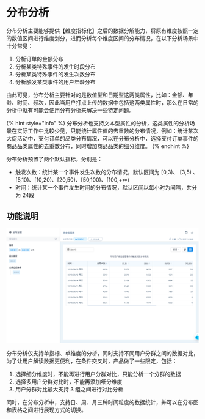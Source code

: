 # 分布分析

分布分析主要能够提供【维度指标化】之后的数据分解能力，将原有维度按照一定的数值区间进行维度划分，进而分析每个维度区间的分布情况，在以下分析场景中十分常见：

1. 分析订单的金额分布
2. 分析某类特殊事件的发生时段分布
3. 分析某类特殊事件的发生次数分布
4. 分析触发某类事件的用户年龄分布

由此可见，分布分析主要针对的是数值型和日期型这两类属性，比如：金额、年龄、时间、频次，因此当用户打点上传的数据中包括这两类属性时，那么在日常的分析中就有可能会使用分布分析来解决一些特定问题。

{% hint style="info" %}
分布分析也支持文本型属性的分析，这类属性的分析场景在实际工作中比较少见，只能统计属性值的去重数的分布情况，例如：统计某次大促活动中，支付订单的品类分布情况，可以在分布分析中，选择支付订单事件的商品品类属性的去重数分布，同时增加商品品类的细分维度。
{% endhint %}

分布分析预置了两个默认指标，分别是：

* 触发次数：统计某一个事件发生次数的分布情况，默认区间为 \[0,3\)、 \[3,5\) 、\[5,10\)、\[10,20\)、\[20,50\)、\[50,100\)、\[100,+∞\)
* 时间：统计某一个事件发生时间的分布情况，默认区间以每小时为间隔，共分为 24段

## 功能说明

![&#x5206;&#x6790;-&#x5206;&#x5E03;&#x5206;&#x6790;](../../.gitbook/assets/image%20%2863%29.png)

分布分析仅支持单指标、单维度的分析，同时支持不同用户分群之间的数据对比，为了让用户解读数据更便利，在条件交叉时，产品做了一些限定，包括：

1. 选择细分维度时，不能再进行用户分群对比，只能分析一个分群的数据
2. 选择多用户分群对比时，不能再添加细分维度
3. 用户分群对比最大支持 3 组之间进行对比分析

同时，在分布分析中，支持日、周、月三种时间粒度的数据统计，并可以在分布图和表格之间进行展现方式的切换。



